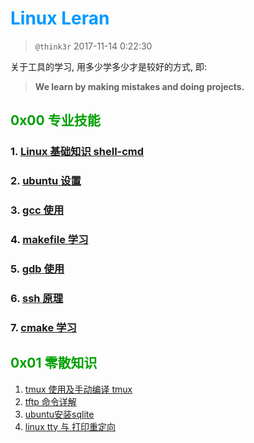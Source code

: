# <font color=#0099ff> **Linux Leran** </font>

> `@think3r` 2017-11-14 0:22:30

<!--
[![LICENSE](https://img.shields.io/badge/license-Anti%20996-blue.svg)](https://github.com/996icu/996.ICU/blob/master/LICENSE) [![996.icu](https://img.shields.io/badge/link-996.icu-red.svg)](https://996.icu)-->

关于工具的学习, 用多少学多少才是较好的方式, 即:
> **We learn by making mistakes and doing projects.** <br>

## <font color=#009A000> 0x00 专业技能 </font>

### 1. [Linux 基础知识 shell-cmd](./Linux基础知识.md)

### 2. [ubuntu 设置](./ubuntu-settings.md)

### 3. [gcc 使用](./gcc使用.md)

### 4. [makefile 学习](./MakeFile_learn.md)

### 5. [gdb 使用](./gdb.md)

### 6. [ssh 原理](./ssh原理.md)

### 7. [cmake 学习](./Cmake_learn.md)

## <font color=#009A000> 0x01 零散知识 </font>

1. [tmux 使用及手动编译 tmux](./tmux手动编译及使用.md)
2. [tftp 命令详解](./TFTP命令详解.md)
3. [ubuntu安装sqlite](./ubuntu安装sqlite.md)
4. [linux tty 与 打印重定向](./linux_输入输出.md)
